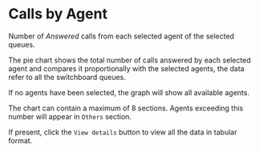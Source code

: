 # Calls by Agent

Number of *Answered* calls from each selected agent of the selected queues.

The pie chart shows the total number of calls answered by each selected agent 
and compares it proportionally with the selected agents, the data refer
to all the switchboard queues.

If no agents have been selected, the graph will show all available agents.

The chart can contain a maximum of 8 sections. Agents exceeding this number
will appear in ``Others`` section.

If present, click the ``View details`` button to view all the data
in tabular format.
